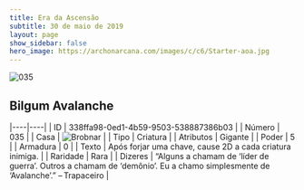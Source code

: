 ```yaml
---
title: Era da Ascensão
subtitle: 30 de maio de 2019
layout: page
show_sidebar: false
hero_image: https://archonarcana.com/images/c/c6/Starter-aoa.jpg
---
```


![035](https://cdn.keyforgegame.com/media/card_front/pt/435_035_GJXWJWH9HWG6_pt.png)

## Bilgum Avalanche

|----|----|
| ID | 338ffa98-0ed1-4b59-9503-538887386b03 |
| Número | 035 |
| Casa | ![Brobnar](https://archonarcana.com/images/thumb/e/e0/Brobnar.png/22px-Brobnar.png "Brobnar") |
| Tipo | Criatura |
| Atributos | Gigante |
| Poder | 5 |
| Armadura | 0 |
| Texto | Após forjar uma chave, cause 2D a cada  criatura inimiga. |
| Raridade | Rara |
| Dizeres | “Alguns a chamam de ‘líder de guerra’.  Outros a chamam de ‘demônio’. Eu a chamo simplesmente de ‘Avalanche’.” – Trapaceiro |
